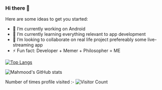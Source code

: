 ### Hi there 👋



Here are some ideas to get you started:

- 🔭 I’m currently working on Android
- 🌱 I’m currently learning everything relevant to app development
- 👯 I’m looking to collaborate on real life project prefereably some live-streaming app
- ⚡ Fun fact: Developer + Memer + Philosopher =  ME


[![Top Langs](https://github-readme-stats.vercel.app/api/top-langs/?username=mahmood199&layout=compact)](https://github.com/mahmood199/github-readme-stats)



![Mahmood's GitHub stats](https://github-readme-stats.vercel.app/api?username=mahmood199&show_icons=true&theme=radical&title_color=fffff)


Number of times profile visited  :-   ![Visitor Count](https://profile-counter.glitch.me/{mahmood199}/count.svg)
